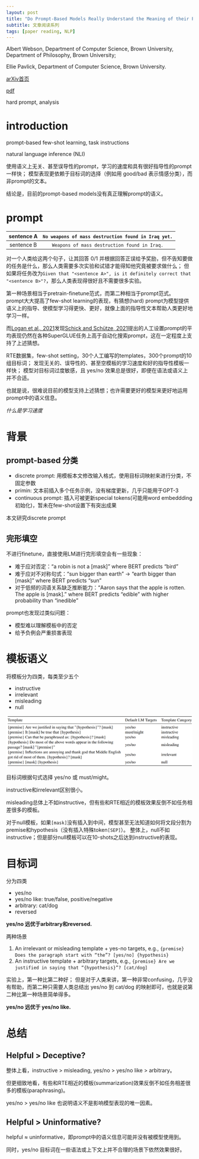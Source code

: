 ```yaml
---
layout: post
title: "Do Prompt-Based Models Really Understand the Meaning of their Prompts?"
subtitle: 文章阅读系列
tags: [paper reading, NLP]
---
```


Albert Webson, Department of Computer Science, Brown University, Department of Philosophy, Brown University;

Ellie Pavlick, Department of Computer Science, Brown University.

[arXiv首页](https://arxiv.org/abs/2109.01247)

[pdf](https://arxiv.org/pdf/2109.01247.pdf)

hard prompt, analysis

# introduction

prompt-based few-shot learning, task instructions

natural language inference (NLI)

使用语义上无关、甚至误导性的prompt，学习的速度和具有很好指导性的prompt一样快；
模型表现更依赖于目标词的选择（例如用 good/bad 表示情感分类），而非prompt的文本。

结论是，目前的prompt-based models没有真正理解prompt的语义。

# prompt

sentence A|`No weapons of mass destruction found in Iraq yet.`
:-:|:-:
sentence B|`Weapons of mass destruction found in Iraq.`

对一个人类给这两个句子，让其回答 0/1 并根据回答正误给予奖励，但不告知要做的任务是什么，那么人类需要多次实验和试错才能得知他究竟被要求做什么；
但如果将任务改为`Given that "<sentence A>", is it definitely correct that "<sentence B>"?`，那么人类表现得很好且不需要很多实验。

第一种场景相当于pretrain-finetune范式，而第二种相当于prompt范式。
prompt大大提高了few-shot learning的表现，有猜想(hard) prompt为模型提供语义上的指导、使模型学习得更快、更好，就像上面的指导性文本帮助人类更好地学习一样。

而[Logan et al., 2021]()发现[Schick and Schütze, 2021]()提出的人工设置prompt的平均表现仍然在各种SuperGLUE任务上高于自动化搜索prompt，这在一定程度上支持了上述猜想。

RTE数据集，few-shot setting，30个人工编写的templates，300个prompt的10组目标词；
发现无关的、误导性的、甚至空模板的学习速度和好的指导性模板一样快；
模型对目标词过度敏感，且 yes/no 效果总是很好，即便在语法或语义上并不合适。

也就是说，很难说目前的模型支持上述猜想；也许需要更好的模型来更好地运用prompt中的语义信息。

*什么是学习速度*

# 背景

## prompt-based 分类

- discrete prompt: 用模板本文修改输入格式，使用目标词映射来进行分类，不固定参数
- primin: 文本前插入多个任务示例，没有梯度更新，几乎只能用于GPT-3
- continuous prompt: 插入可被更新special tokens(可能用word embeddding初始化)，暂未在few-shot设置下有突出成果

本文研究discrete prompt

## 完形填空

不进行finetune，直接使用LM进行完形填空会有一些现象：
- 难于应对否定：“a robin is not a [mask]” where BERT predicts “bird”
- 难于应对不对称句式：“sun bigger than earth” → “earth bigger than [mask]” where BERT predicts “sun”
- 对于低频的词语关系缺乏推断能力：“Aaron says that the apple is rotten. The apple is [mask].” where BERT predicts “edible” with higher probability than “inedible”

prompt也发现过类似问题：
- 模型难以理解模板中的否定
- 给予负例会严重损害表现

# 模板语义

将模板分为四类，每类至少五个
- instructive
- irrelevant
- misleading
- null

![](../assets/paper_img/prompt_semantic_analysis-1.png)

目标词根据句式选择 yes/no 或 must/might。

instructive和irrelevant区别很小。

misleading总体上不如instructive，但有些和RTE相近的模板效果反倒不如任务相差很多的模板。

对于null模板，如果`[mask]`没有插入到中间，模型甚至无法知道如何将文段分割为premise和hypothesis（没有插入特殊token`[SEP]`）。
整体上，null不如instructive；但是部分null模板可以在10-shots之后达到instructive的表现。

# 目标词

分为四类
- yes/no
- yes/no like: true/false, positive/negative
- arbitrary: cat/dog
- reversed

**yes/no 远优于arbitrary和reversed.**

两种场景
1. An irrelevant or misleading template + yes-no targets, e.g., `{premise} Does the paragraph start with “the”? [yes/no] {hypothesis}`
2. An instructive template + arbitrary targets, e.g., `{premise} Are we justified in saying that “{hypothesis}”? [cat/dog]`

实验上，第一种比第二种好；
但是对于人类来讲，第一种非常confusing，几乎没有帮助，而第二种只需要人类总结出 yes/no 到 cat/dog 的映射即可，也就是说第二种比第一种场景简单得多。

**yes/no 远优于 yes/no like.**

# 总结

## Helpful > Deceptive?

整体上看，instructive > misleading, yes/no > yes/no like > arbitrary。

但更细致地看，有些和RTE相近的模板(summarization)效果反倒不如任务相差很多的模板(paraphrasing)。

yes/no > yes/no like 也说明语义不是影响模型表现的唯一因素。

## Helpful > Uninformative?

helpful ≈ uninformative，即prompt中的语义信息可能并没有被模型使用到。

同时，yes/no 目标词在一些语法或上下文上并不合理的场景下依然效果很好。
